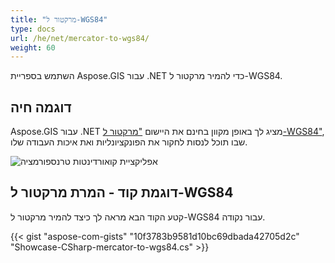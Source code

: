 ```yaml
---
title: "מרקטור ל-WGS84"
type: docs
url: /he/net/mercator-to-wgs84/
weight: 60
---
```


השתמש בספריית Aspose.GIS עבור .NET כדי להמיר מרקטור ל-WGS84.

## **דוגמה חיה**

Aspose.GIS עבור .NET מציג לך באופן מקוון בחינם את היישום ["מרקטור ל-WGS84"](https://products.aspose.app/gis/transformation/mercator-to-wgs84), שבו תוכל לנסות לחקור את הפונקציונליות ואת איכות העבודה שלו.

![אפליקציית קואורדינטות טרנספורמציה](transform-coordinates.png)

## **דוגמת קוד - המרת מרקטור ל-WGS84**

קטע הקוד הבא מראה לך כיצד להמיר מרקטור ל-WGS84 עבור נקודה.

{{< gist "aspose-com-gists" "10f3783b9581d10bc69dbada42705d2c" "Showcase-CSharp-mercator-to-wgs84.cs" >}}
